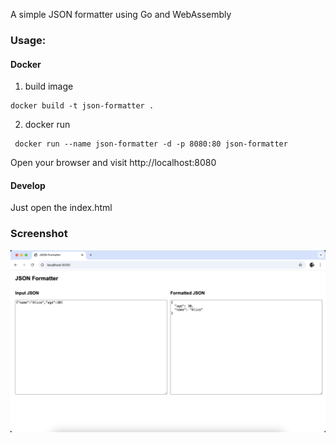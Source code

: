 A simple JSON formatter using Go and WebAssembly

### Usage:

#### Docker 

1. build image

```shell
docker build -t json-formatter .
```

2. docker run

```shell
 docker run --name json-formatter -d -p 8080:80 json-formatter
 ```

Open your browser and visit http://localhost:8080

#### Develop

Just open the index.html

### Screenshot

![](./assets/Screenshot.png)

